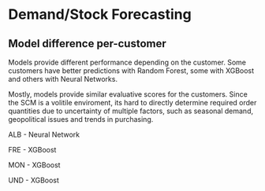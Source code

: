 # Demand/Stock Forecasting

## Model difference per-customer
Models provide different performance depending on the customer. Some customers have better predictions with Random Forest, some with XGBoost and others with Neural Networks.

Mostly, models provide similar evaluative scores for the customers. Since the SCM is a volitile enviroment, its hard to directly determine required order quantities due to uncertainty of multiple factors, such as seasonal demand, geopolitical issues and trends in purchasing.

ALB - Neural Network

FRE - XGBoost

MON - XGBoost

UND - XGBoost


